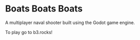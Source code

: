 # Boats Boats Boats

A multiplayer naval shooter built using the Godot game engine.

To play go to b3.rocks!
